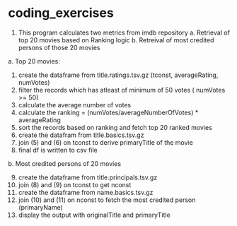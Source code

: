 # coding_exercises

1. This program calculates two metrics from imdb repository
  a. Retrieval of top 20 movies based on Ranking logic
  b. Retreival of most credited persons of those 20 movies
  

a. Top 20 movies:

1. create the dataframe from title.ratings.tsv.gz (tconst, averageRating, numVotes)
2. filter the records which has atleast of minimum of 50 votes ( numVotes >= 50)
3. calculate the average number of votes
4. calculate the ranking = (numVotes/averageNumberOfVotes) * averageRating
5. sort the records based on ranking and fetch top 20 ranked movies
6. create the datafram from title.basics.tsv.gz 
7. join (5) and (6) on tconst to derive primaryTitle of the movie
8. final df is written to csv file

b. Most credited persons of 20 movies

9. create the dataframe from title.principals.tsv.gz 
10. join (8) and (9) on tconst to get nconst
11. create the dataframe from name.basics.tsv.gz
12. join (10) and (11) on nconst to fetch the most credited person (primaryName)
13. display the output with originalTitle and primaryTitle 
